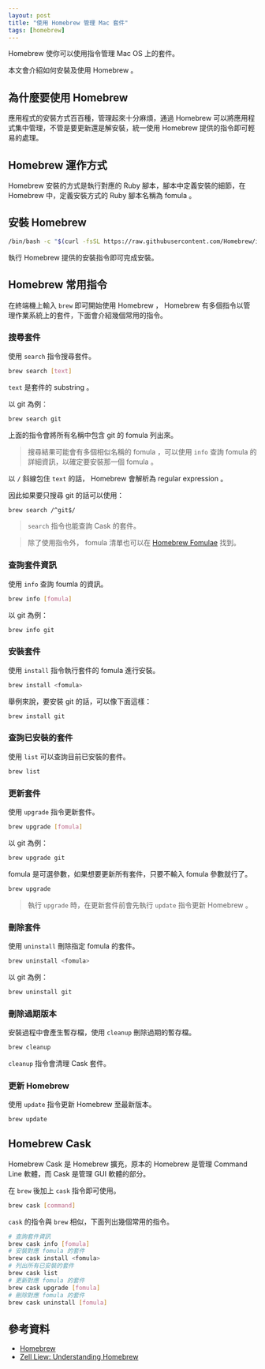 ```yaml
---
layout: post
title: "使用 Homebrew 管理 Mac 套件"
tags: [homebrew]
---
```


Homebrew 使你可以使用指令管理 Mac OS 上的套件。

本文會介紹如何安裝及使用 Homebrew 。

<!-- more -->

## 為什麼要使用 Homebrew

應用程式的安裝方式百百種，管理起來十分麻煩，通過 Homebrew 可以將應用程式集中管理，不管是要更新還是解安裝，統一使用 Homebrew 提供的指令即可輕易的處理。

## Homebrew 運作方式

Homebrew 安裝的方式是執行對應的 Ruby 腳本，腳本中定義安裝的細節，在 Homebrew 中，定義安裝方式的 Ruby 腳本名稱為 fomula 。

## 安裝 Homebrew

```sh
/bin/bash -c "$(curl -fsSL https://raw.githubusercontent.com/Homebrew/install/master/install.sh)"
```

執行 Homebrew 提供的安裝指令即可完成安裝。

## Homebrew 常用指令

在終端機上輸入 `brew` 即可開始使用 Homebrew ， Homebrew 有多個指令以管理作業系統上的套件，下面會介紹幾個常用的指令。

### 搜尋套件

使用 `search` 指令搜尋套件。

```sh
brew search [text]
```

`text` 是套件的 substring 。

以 git 為例：

```sh
brew search git
```

上面的指令會將所有名稱中包含 git 的 fomula 列出來。

> 搜尋結果可能會有多個相似名稱的 fomula ，可以使用 `info` 查詢 fomula 的詳細資訊，以確定要安裝那一個 fomula 。

以 `/` 斜線包住 `text` 的話， Homebrew 會解析為 regular expression 。

因此如果要只搜尋 git 的話可以使用：

```sh
brew search /^git$/
```

> `search` 指令也能查詢 Cask 的套件。

> 除了使用指令外， fomula 清單也可以在 [Homebrew Fomulae](https://formulae.brew.sh/formula/) 找到。

### 查詢套件資訊

使用 `info` 查詢 foumla 的資訊。

```sh
brew info [fomula]
```

以 git 為例：

```sh
brew info git
```

### 安裝套件

使用 `install` 指令執行套件的 fomula 進行安裝。

```sh
brew install <fomula>
```

舉例來說，要安裝 git 的話，可以像下面這樣：

```sh
brew install git
```

### 查詢已安裝的套件

使用 `list` 可以查詢目前已安裝的套件。

```sh
brew list
```

### 更新套件

使用 `upgrade` 指令更新套件。

```sh
brew upgrade [fomula]
```

以 git 為例：

```sh
brew upgrade git
```

fomula 是可選參數，如果想要更新所有套件，只要不輸入 fomula 參數就行了。

```sh
brew upgrade
```

> 執行 `upgrade` 時，在更新套件前會先執行 `update` 指令更新 Homebrew 。

### 刪除套件

使用 `uninstall` 刪除指定 fomula 的套件。

```sh
brew uninstall <fomula>
```

以 git 為例：

```sh
brew uninstall git
```

### 刪除過期版本

安裝過程中會產生暫存檔，使用 `cleanup` 刪除過期的暫存檔。

```sh
brew cleanup
```

`cleanup` 指令會清理 Cask 套件。

### 更新 Homebrew

使用 `update` 指令更新 Homebrew 至最新版本。

```sh
brew update
```

## Homebrew Cask

Homebrew Cask 是 Homebrew 擴充，原本的 Homebrew 是管理 Command Line 軟體，而 Cask 是管理 GUI 軟體的部分。

在 `brew` 後加上 `cask` 指令即可使用。

```sh
brew cask [command]
```

`cask` 的指令與 `brew` 相似，下面列出幾個常用的指令。

```sh
# 查詢套件資訊
brew cask info [fomula]
# 安裝對應 fomula 的套件
brew cask install <fomula>
# 列出所有已安裝的套件
brew cask list
# 更新對應 fomula 的套件
brew cask upgrade [fomula]
# 刪除對應 fomula 的套件
brew cask uninstall [fomula]
```

## 參考資料

* [Homebrew](https://brew.sh/)
* [Zell Liew: Understanding Homebrew](https://zellwk.com/blog/homebrew/)
